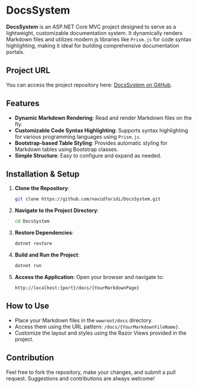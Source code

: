 # DocsSystem

**DocsSystem** is an ASP.NET Core MVC project designed to serve as a lightweight, customizable documentation system. 
It dynamically renders Markdown files and utilizes modern js libraries like `Prism.js` for code syntax highlighting, making it ideal for building comprehensive documentation portals.

## Project URL
You can access the project repository here: [DocsSystem on GitHub](https://github.com/navidfaridi/DocsSystem/tree/main).

## Features
- **Dynamic Markdown Rendering**: Read and render Markdown files on the fly.
- **Customizable Code Syntax Highlighting**: Supports syntax highlighting for various programming languages using `Prism.js`.
- **Bootstrap-based Table Styling**: Provides automatic styling for Markdown tables using Bootstrap classes.
- **Simple Structure**: Easy to configure and expand as needed.

## Installation & Setup
1. **Clone the Repository**:
   ```bash
   git clone https://github.com/navidfaridi/DocsSystem.git
   ```
2. **Navigate to the Project Directory**:
   ```bash
   cd DocsSystem
   ```
3. **Restore Dependencies**:
   ```bash
   dotnet restore
   ```
4. **Build and Run the Project**:
   ```bash
   dotnet run
   ```
5. **Access the Application**:
   Open your browser and navigate to:
   ```
   http://localhost:{port}/docs/{YourMarkdownPage}
   ```

## How to Use
- Place your Markdown files in the `wwwroot/docs` directory.
- Access them using the URL pattern: `/docs/{YourMarkdownFileName}`.
- Customize the layout and styles using the Razor Views provided in the project.

## Contribution
Feel free to fork the repository, make your changes, and submit a pull request. Suggestions and contributions are always welcome!

